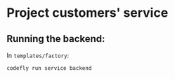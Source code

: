 # Project customers' service


## Running the backend:

In `templates/factory`:
```shell
codefly run service backend
```
